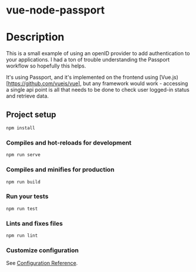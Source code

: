 # vue-node-passport

# Description

This is a small example of using an openID provider to add authentication to your  applications. I had a ton of trouble understanding the Passport workflow so hopefully this helps.

It's using Passport, and it's implemented on the frontend using [Vue.js)[https://github.com/vuejs/vue], but any framework would work - accessing a single api point is all that needs to be done to check user logged-in status and retrieve data.

## Project setup
```
npm install
```

### Compiles and hot-reloads for development
```
npm run serve
```

### Compiles and minifies for production
```
npm run build
```

### Run your tests
```
npm run test
```

### Lints and fixes files
```
npm run lint
```

### Customize configuration
See [Configuration Reference](https://cli.vuejs.org/config/).
